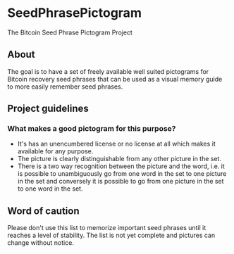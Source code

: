 # SeedPhrasePictogram
The Bitcoin Seed Phrase Pictogram Project

## About
The goal is to have a set of freely available well suited pictograms for Bitcoin recovery seed phrases that can be used as a visual memory guide to more easily remember seed phrases.

## Project guidelines
### What makes a good pictogram for this purpose?
* It's has an unencumbered license or no license at all which makes it available for any purpose.
* The picture is clearly distinguishable from any other picture in the set.
* There is a two way recognition between the picture and the word, i.e. it is possible to unambiguously go from one word in the set to one picture in the set and conversely it is possible to go from one picture in the set to one word in the set.

## Word of caution
Please don't use this list to memorize important seed phrases until it reaches a level of stability.
The list is not yet complete and pictures can change without notice.
